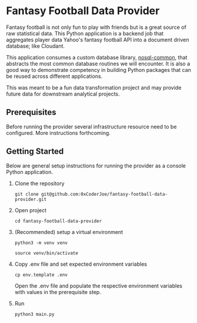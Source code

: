 # Fantasy Football Data Provider

Fantasy football is not only fun to play with friends but is a great source of raw statistical data. This Python application is a backend job that aggregates player data Yahoo's fantasy football API into a document driven database; like Cloudant. 

This application consumes a custom database library, [nosql-common](https://github.com/0xCoderJoe/nosql-common), that abstracts the most common database routines we will encounter. It is also a good way to demonstrate competency in building Python packages that can be reused across different applications. 

This was meant to be a fun data transformation project and may provide future data for downstream analytical projects. 

## Prerequisites 

Before running the provider several infrastructure resource need to be configured. More instructions forthcoming. 

## Getting Started

Below are general setup instructions for running the provider as a console Python application. 

1. Clone the repository 

    `git clone git@github.com:0xCoderJoe/fantasy-football-data-provider.git` 

2. Open project

    `cd fantasy-football-data-provider`

3. (Recommended) setup a virtual environment

    `python3 -m venv venv`

    `source venv/bin/activate`

4. Copy .env file and set expected environment variables

    `cp env.template .env`

    Open the .env file and populate the respective environment variables with values in the prerequisite step.

5. Run

    `python3 main.py`
